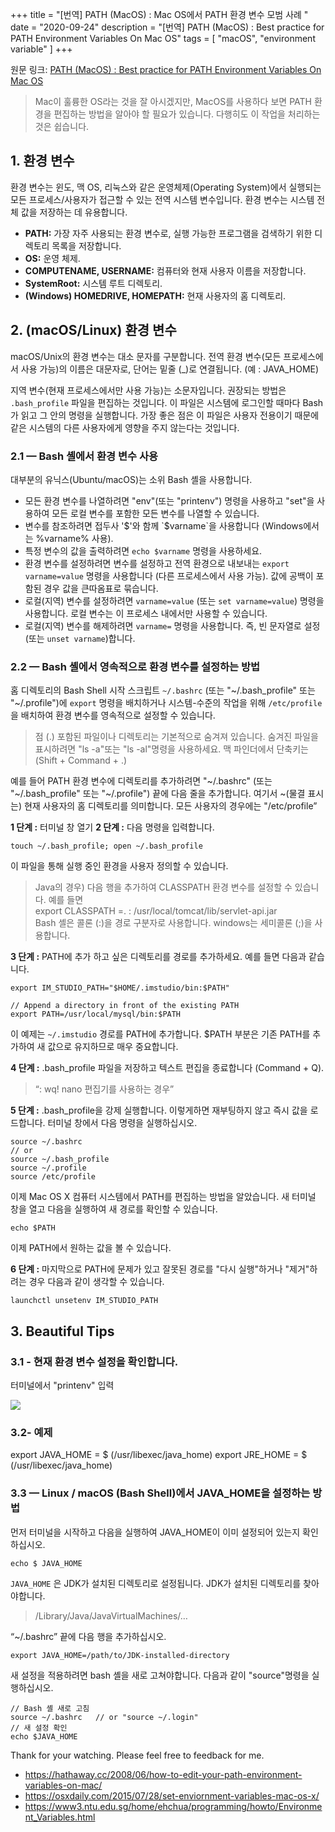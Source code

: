 +++
title = "[번역] PATH (MacOS) : Mac OS에서 PATH 환경 변수 모범 사례 "
date = "2020-09-24"
description = "[번역] PATH (MacOS) : Best practice for PATH Environment Variables On Mac OS"
tags = [
"macOS",
"environment variable"
]
+++

원문 링크: [PATH (MacOS) : Best practice for PATH Environment Variables On Mac OS](https://medium.com/@imstudio/path-macos-best-practice-for-path-environment-variables-on-mac-os-35ec4076a486)

> Mac이 훌륭한 OS라는 것을 잘 아시겠지만, MacOS를 사용하다 보면 PATH 환경을 편집하는 방법을 알아야 할 필요가 있습니다. 다행히도 이 작업을 처리하는 것은 쉽습니다.  

## 1. 환경 변수

환경 변수는 윈도, 맥 OS, 리눅스와 같은 운영체제(Operating System)에서 실행되는 모든 프로세스/사용자가 접근할 수 있는 전역 시스템 변수입니다. 환경 변수는 시스템 전체 값을 저장하는 데 유용합니다.

* **PATH:** 가장 자주 사용되는 환경 변수로, 실행 가능한 프로그램을 검색하기 위한 디렉토리 목록을 저장합니다.
* **OS:** 운영 체제.
* **COMPUTENAME, USERNAME:** 컴퓨터와 현재 사용자 이름을 저장합니다.
* **SystemRoot:** 시스템 루트 디렉토리.
* **(Windows) HOMEDRIVE, HOMEPATH:** 현재 사용자의 홈 디렉토리.

## 2. (macOS/Linux) 환경 변수

macOS/Unix의 환경 변수는 대소 문자를 구분합니다. 전역 환경 변수(모든 프로세스에서 사용 가능)의 이름은 대문자로, 단어는 밑줄 (_)로 연결됩니다. (예 : JAVA_HOME) 

지역 변수(현재 프로세스에서만 사용 가능)는 소문자입니다. 권장되는 방법은 `.bash_profile` 파일을 편집하는 것입니다. 이 파일은 시스템에 로그인할 때마다 Bash가 읽고 그 안의 명령을 실행합니다. 가장 좋은 점은 이 파일은 사용자 전용이기 때문에 같은 시스템의 다른 사용자에게 영향을 주지 않는다는 것입니다.

### 2.1 — Bash 셸에서 환경 변수 사용

대부분의 유닉스(Ubuntu/macOS)는 소위 Bash 셸을 사용합니다. 

* 모든 환경 변수를 나열하려면 "env"(또는 "printenv") 명령을 사용하고 "set"을 사용하여 모든 로컬 변수를 포함한 모든 변수를 나열할 수 있습니다.
* 변수를 참조하려면 접두사 '$'와 함께 `$varname`을 사용합니다 (Windows에서는 %varname% 사용).
* 특정 변수의 값을 출력하려면 `echo $varname` 명령을 사용하세요.
* 환경 변수를 설정하려면 변수를 설정하고 전역 환경으로 내보내는 `export varname=value` 명령을 사용합니다 (다른 프로세스에서 사용 가능). 값에 공백이 포함된 경우 값을 큰따옴표로 묶습니다.
* 로컬(지역) 변수를 설정하려면 `varname=value` (또는 `set varname=value`) 명령을 사용합니다. 로컬 변수는 이 프로세스 내에서만 사용할 수 있습니다.
* 로컬(지역) 변수를 해제하려면 `varname=` 명령을 사용합니다. 즉, 빈 문자열로 설정 (또는 `unset varname`)합니다.

### 2.2 — Bash 셸에서 영속적으로 환경 변수를 설정하는 방법

홈 디렉토리의 Bash Shell 시작 스크립트 `~/.bashrc` (또는 "~/.bash_profile" 또는 "~/.profile")에 `export` 명령을 배치하거나 시스템-수준의 작업을 위해 `/etc/profile`을 배치하여 환경 변수를 영속적으로 설정할 수 있습니다.

> 점 (.) 포함된 파일이나 디렉토리는 기본적으로 숨겨져 있습니다. 숨겨진 파일을 표시하려면 "ls -a"또는 "ls -al"명령을 사용하세요. 맥 파인더에서 단축키는 (Shift + Command + .)  

예를 들어 PATH 환경 변수에 디렉토리를 추가하려면 "~/.bashrc" (또는 "~/.bash_profile" 또는 "~/.profile") 끝에 다음 줄을 추가합니다. 여기서 ~(물결 표시는) 현재 사용자의 홈 디렉토리를 의미합니다. 모든 사용자의 경우에는 "/etc/profile”

**1 단계 :** 터미널 창 열기
**2 단계 :** 다음 명령을 입력합니다.

```shell
touch ~/.bash_profile; open ~/.bash_profile
```

이 파일을 통해 실행 중인 환경을 사용자 정의할 수 있습니다.

> Java의 경우) 다음 행을 추가하여 CLASSPATH 환경 변수를 설정할 수 있습니다. 예를 들면  
> export CLASSPATH =. : /usr/local/tomcat/lib/servlet-api.jar  
> Bash 셸은 콜론 (:)을 경로 구분자로 사용합니다. windows는 세미콜론 (;)을 사용합니다.  

**3 단계 :** PATH에 추가 하고 싶은 디렉토리를 경로를 추가하세요. 예를 들면 다음과 같습니다.

```shell
export IM_STUDIO_PATH="$HOME/.imstudio/bin:$PATH"
```

```shell
// Append a directory in front of the existing PATH
export PATH=/usr/local/mysql/bin:$PATH
```

이 예제는 `~/.imstudio` 경로를 PATH에 추가합니다. $PATH 부분은 기존 PATH를 추가하여 새 값으로 유지하므로 매우  중요합니다.

**4 단계 :** .bash_profile 파일을 저장하고 텍스트 편집을 종료합니다 (Command + Q).

> “: wq! nano 편집기를 사용하는 경우”  

**5 단계 :** .bash_profile을 강제 실행합니다. 이렇게하면 재부팅하지 않고 즉시 값을 로드합니다. 터미널 창에서 다음 명령을 실행하십시오.

```shell
source ~/.bashrc
// or
source ~/.bash_profile
source ~/.profile
source /etc/profile
```

이제 Mac OS X 컴퓨터 시스템에서 PATH를 편집하는 방법을 알았습니다. 새 터미널 창을 열고 다음을 실행하여 새 경로를 확인할 수 있습니다.

```shell
echo $PATH
```

이제 PATH에서 원하는 값을 볼 수 있습니다.

**6 단계 :** 마지막으로 PATH에 문제가 있고 잘못된 경로를 "다시 실행"하거나 "제거"하려는 경우 다음과 같이 생각할 수 있습니다.

`launchctl unsetenv IM_STUDIO_PATH`

## 3. Beautiful Tips

### 3.1 - 현재 환경 변수 설정을 확인합니다.

터미널에서 "printenv" 입력

![](https://miro.medium.com/max/1400/1*XmziTfiFd5oYuHTjGzFg1g.png)

### 3.2- 예제 

export JAVA_HOME = $ (/usr/libexec/java_home)
export JRE_HOME = $ (/usr/libexec/java_home)

### 3.3 — Linux / macOS (Bash Shell)에서 JAVA_HOME을 설정하는 방법

먼저 터미널을 시작하고 다음을 실행하여 JAVA_HOME이 이미 설정되어 있는지 확인하십시오.

```shell
echo $ JAVA_HOME
```

`JAVA_HOME` 은 JDK가 설치된 디렉토리로 설정됩니다. JDK가 설치된 디렉토리를 찾아야합니다.

> /Library/Java/JavaVirtualMachines/…  

“~/.bashrc” 끝에 다음 행을 추가하십시오.

```shell
export JAVA_HOME=/path/to/JDK-installed-directory
```

새 설정을 적용하려면 bash 셸을 새로 고쳐야합니다. 다음과 같이 "source"명령을 실행하십시오.

```shell
// Bash 셸 새로 고침
source ~/.bashrc   // or "source ~/.login"
// 새 설정 확인
echo $JAVA_HOME
```

Thank for your watching. Please feel free to feedback for me.

* https://hathaway.cc/2008/06/how-to-edit-your-path-environment-variables-on-mac/
* https://osxdaily.com/2015/07/28/set-enviornment-variables-mac-os-x/
* https://www3.ntu.edu.sg/home/ehchua/programming/howto/Environment_Variables.html


